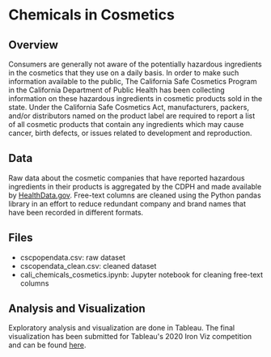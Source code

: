 # Chemicals in Cosmetics
## Overview
Consumers are generally not aware of the potentially hazardous ingredients in the cosmetics that they use on a daily basis. In order to make such information available to the public, The California Safe Cosmetics Program in the California Department of Public Health has been collecting information on these hazardous ingredients in cosmetic products sold in the state. Under the California Safe Cosmetics Act, manufacturers, packers, and/or distributors named on the product label are required to report a list of all cosmetic products that contain any ingredients which may cause cancer, birth defects, or issues related to development and reproduction. 

## Data
Raw data about the cosmetic companies that have reported hazardous ingredients in their products is aggregated by the CDPH and made available by [HealthData.gov](https://healthdata.gov/dataset/chemicals-cosmetics). 
Free-text columns are cleaned using the Python pandas library in an effort to reduce redundant company and brand names that have been recorded in different formats. 

## Files
- cscpopendata.csv: raw dataset
- cscopendata_clean.csv: cleaned dataset
- cali_chemicals_cosmetics.ipynb: Jupyter notebook for cleaning free-text columns

## Analysis and Visualization
Exploratory analysis and visualization are done in Tableau. The final visualization has been submitted for Tableau's 2020 Iron Viz competition and can be found [here](https://public.tableau.com/views/ChemicalsinCosmetics_15953635587470/Dashboard?:language=en&:display_count=y&:origin=viz_share_link).
